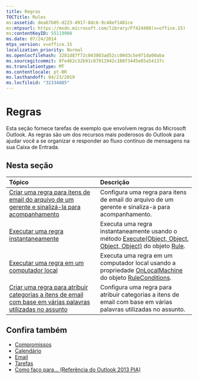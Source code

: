 ```yaml
---
title: Regras
TOCTitle: Rules
ms:assetid: dea67b05-d223-4917-8dc6-9c48ef1481ce
ms:mtpsurl: https://msdn.microsoft.com/library/Ff424480(v=office.15)
ms:contentKeyID: 55119908
ms.date: 07/24/2014
mtps_version: v=office.15
localization_priority: Normal
ms.openlocfilehash: 3281d87f72c043803ad52cc00d3c5e971da00aba
ms.sourcegitcommit: 8fe462c32b91c87911942c188f3445e85a54137c
ms.translationtype: MT
ms.contentlocale: pt-BR
ms.lasthandoff: 04/23/2019
ms.locfileid: "32334885"
---
```

# <a name="rules"></a>Regras

Esta seção fornece tarefas de exemplo que envolvem regras do Microsoft Outlook. As regras são um dos recursos mais poderosos do Outlook para ajudar você a se organizar e responder ao fluxo contínuo de mensagens na sua Caixa de Entrada.

## <a name="in-this-section"></a>Nesta seção

|Tópico|Descrição|
|:----|:----------|
|[Criar uma regra para itens de email do arquivo de um gerente e sinalizá-la para acompanhamento](how-to-create-a-rule-to-file-mail-items-from-a-manager-and-flag-them-for-follow-up.md)  |Configura uma regra para itens de email do arquivo de um gerente e sinaliza-a para acompanhamento.|
|[Executar uma regra instantaneamente](how-to-execute-a-rule-instantly.md)  |Executa uma regra instantaneamente usando o método [Execute(Object, Object, Object, Object)](https://msdn.microsoft.com/library/bb645769\(v=office.15\)) do objeto [Rule](https://msdn.microsoft.com/library/bb647152\(v=office.15\)).|
|[Executar uma regra em um computador local](how-to-execute-a-rule-on-a-local-computer.md)  |Executa uma regra em um computador local usando a propriedade [OnLocalMachine](https://msdn.microsoft.com/library/bb612005\(v=office.15\)) do objeto [RuleConditions](https://msdn.microsoft.com/library/bb610965\(v=office.15\)).|
|[Criar uma regra para atribuir categorias a itens de email com base em várias palavras utilizadas no assunto](how-to-create-a-rule-to-assign-categories-to-mail-items-based-on-multiple-words-in-the-subject.md)  |Configura uma regra para atribuir categorias a itens de email com base em várias palavras utilizadas no assunto.|

## <a name="see-also"></a>Confira também

- [Compromissos](appointments.md)
- [Calendário](calendar.md)
- [Email](mail.md)
- [Tarefas](tasks.md)
- [Como faço para... (Referência do Outlook 2013 PIA)](how-do-i-outlook-2013-pia-reference.md)

